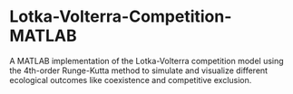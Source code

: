 # Lotka-Volterra-Competition-MATLAB
A MATLAB implementation of the Lotka-Volterra competition model using the 4th-order Runge-Kutta method to simulate and visualize different ecological outcomes like coexistence and competitive exclusion.

